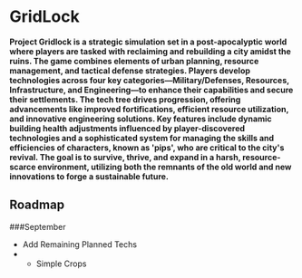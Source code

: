 # GridLock

**Project Gridlock is a strategic simulation set in a post-apocalyptic world where players are tasked with reclaiming and rebuilding a city amidst the ruins. The game combines elements of urban planning, resource management, and tactical defense strategies. Players develop technologies across four key categories—Military/Defenses, Resources, Infrastructure, and Engineering—to enhance their capabilities and secure their settlements. The tech tree drives progression, offering advancements like improved fortifications, efficient resource utilization, and innovative engineering solutions. Key features include dynamic building health adjustments influenced by player-discovered technologies and a sophisticated system for managing the skills and efficiencies of characters, known as 'pips', who are critical to the city's revival. The goal is to survive, thrive, and expand in a harsh, resource-scarce environment, utilizing both the remnants of the old world and new innovations to forge a sustainable future.**

## Roadmap
###September
- Add Remaining Planned Techs
- - Simple Crops
